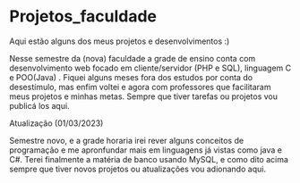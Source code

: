 # Projetos_faculdade

Aqui estão alguns dos meus projetos e desenvolvimentos :)

Nesse semestre da (nova) faculdade a grade de ensino conta com desenvolvimento web focado em cliente/servidor (PHP e SQL), linguagem C e POO(Java) . Fiquei alguns meses fora dos estudos por conta do desestímulo, mas enfim voltei e agora  com professores que facilitaram meus projetos e minhas metas. Sempre que tiver tarefas ou projetos vou publicá los aqui.

Atualização                                                                                    (01/03/2023)

Semestre novo, e a grade horaria irei rever alguns conceitos de programação e me apronfundar mais em linguagens já vistas como java e C#. Terei finalmente a matéria de banco usando MySQL, e como dito acima sempre que tiver novos projetos ou atualizações vou adionando aqui.  
